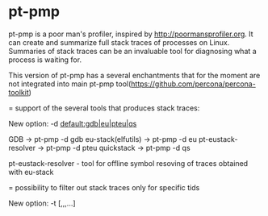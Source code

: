 # pt-pmp

pt-pmp is a poor man's profiler, inspired by <http://poormansprofiler.org>.
It can create and summarize full stack traces of processes on Linux.
Summaries of stack traces can be an invaluable tool for diagnosing what
a process is waiting for.

This version of pt-pmp has a several enchantments that for the moment are not 
integrated into main pt-pmp tool(https://github.com/percona/percona-toolkit)

= support of the several tools that produces stack traces:

New option: -d <default:gdb|eu|pteu|qs>

GDB                   -> pt-pmp -d gdb 
eu-stack(elfutils)    -> pt-pmp -d eu
pt-eustack-resolver   -> pt-pmp -d pteu
quickstack            -> pt-pmp -d qs

pt-eustack-resolver - tool for offline symbol resoving of traces obtained
with eu-stack

=  possibility to filter out stack traces only for specific tids

New option: -t <tid>[,<tid>,<tid>,...]



